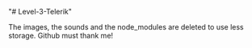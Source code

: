 "# Level-3-Telerik" 

The images, the sounds and the node_modules are deleted to use less storage. Github must thank me!
